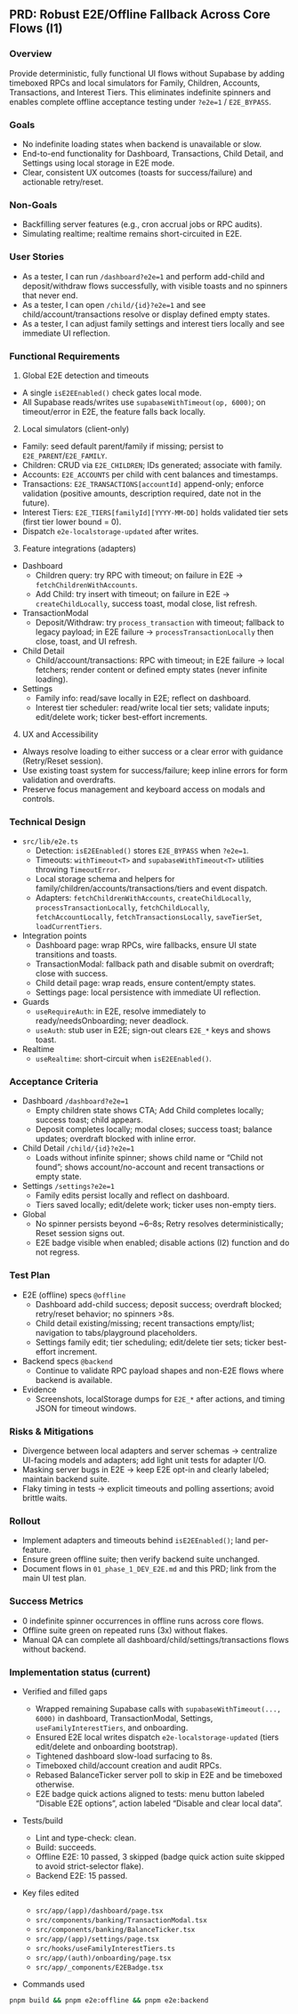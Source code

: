 ## PRD: Robust E2E/Offline Fallback Across Core Flows (I1)

### Overview
Provide deterministic, fully functional UI flows without Supabase by adding timeboxed RPCs and local simulators for Family, Children, Accounts, Transactions, and Interest Tiers. This eliminates indefinite spinners and enables complete offline acceptance testing under `?e2e=1` / `E2E_BYPASS`.

### Goals
- No indefinite loading states when backend is unavailable or slow.
- End-to-end functionality for Dashboard, Transactions, Child Detail, and Settings using local storage in E2E mode.
- Clear, consistent UX outcomes (toasts for success/failure) and actionable retry/reset.

### Non-Goals
- Backfilling server features (e.g., cron accrual jobs or RPC audits).
- Simulating realtime; realtime remains short-circuited in E2E.

### User Stories
- As a tester, I can run `/dashboard?e2e=1` and perform add-child and deposit/withdraw flows successfully, with visible toasts and no spinners that never end.
- As a tester, I can open `/child/{id}?e2e=1` and see child/account/transactions resolve or display defined empty states.
- As a tester, I can adjust family settings and interest tiers locally and see immediate UI reflection.

### Functional Requirements
1) Global E2E detection and timeouts
- A single `isE2EEnabled()` check gates local mode.
- All Supabase reads/writes use `supabaseWithTimeout(op, 6000)`; on timeout/error in E2E, the feature falls back locally.

2) Local simulators (client-only)
- Family: seed default parent/family if missing; persist to `E2E_PARENT`/`E2E_FAMILY`.
- Children: CRUD via `E2E_CHILDREN`; IDs generated; associate with family.
- Accounts: `E2E_ACCOUNTS` per child with cent balances and timestamps.
- Transactions: `E2E_TRANSACTIONS[accountId]` append-only; enforce validation (positive amounts, description required, date not in the future).
- Interest Tiers: `E2E_TIERS[familyId][YYYY-MM-DD]` holds validated tier sets (first tier lower bound = 0).
- Dispatch `e2e-localstorage-updated` after writes.

3) Feature integrations (adapters)
- Dashboard
  - Children query: try RPC with timeout; on failure in E2E → `fetchChildrenWithAccounts`.
  - Add Child: try insert with timeout; on failure in E2E → `createChildLocally`, success toast, modal close, list refresh.
- TransactionModal
  - Deposit/Withdraw: try `process_transaction` with timeout; fallback to legacy payload; in E2E failure → `processTransactionLocally` then close, toast, and UI refresh.
- Child Detail
  - Child/account/transactions: RPC with timeout; in E2E failure → local fetchers; render content or defined empty states (never infinite loading).
- Settings
  - Family info: read/save locally in E2E; reflect on dashboard.
  - Interest tier scheduler: read/write local tier sets; validate inputs; edit/delete work; ticker best-effort increments.

4) UX and Accessibility
- Always resolve loading to either success or a clear error with guidance (Retry/Reset session).
- Use existing toast system for success/failure; keep inline errors for form validation and overdrafts.
- Preserve focus management and keyboard access on modals and controls.

### Technical Design
- `src/lib/e2e.ts`
  - Detection: `isE2EEnabled()` stores `E2E_BYPASS` when `?e2e=1`.
  - Timeouts: `withTimeout<T>` and `supabaseWithTimeout<T>` utilities throwing `TimeoutError`.
  - Local storage schema and helpers for family/children/accounts/transactions/tiers and event dispatch.
  - Adapters: `fetchChildrenWithAccounts`, `createChildLocally`, `processTransactionLocally`, `fetchChildLocally`, `fetchAccountLocally`, `fetchTransactionsLocally`, `saveTierSet`, `loadCurrentTiers`.
- Integration points
  - Dashboard page: wrap RPCs, wire fallbacks, ensure UI state transitions and toasts.
  - TransactionModal: fallback path and disable submit on overdraft; close with success.
  - Child detail page: wrap reads, ensure content/empty states.
  - Settings page: local persistence with immediate UI reflection.
- Guards
  - `useRequireAuth`: in E2E, resolve immediately to ready/needsOnboarding; never deadlock.
  - `useAuth`: stub user in E2E; sign-out clears `E2E_*` keys and shows toast.
- Realtime
  - `useRealtime`: short-circuit when `isE2EEnabled()`.

### Acceptance Criteria
- Dashboard `/dashboard?e2e=1`
  - Empty children state shows CTA; Add Child completes locally; success toast; child appears.
  - Deposit completes locally; modal closes; success toast; balance updates; overdraft blocked with inline error.
- Child Detail `/child/{id}?e2e=1`
  - Loads without infinite spinner; shows child name or “Child not found”; shows account/no-account and recent transactions or empty state.
- Settings `/settings?e2e=1`
  - Family edits persist locally and reflect on dashboard.
  - Tiers saved locally; edit/delete work; ticker uses non-empty tiers.
- Global
  - No spinner persists beyond ~6–8s; Retry resolves deterministically; Reset session signs out.
  - E2E badge visible when enabled; disable actions (I2) function and do not regress.

### Test Plan
- E2E (offline) specs `@offline`
  - Dashboard add-child success; deposit success; overdraft blocked; retry/reset behavior; no spinners >8s.
  - Child detail existing/missing; recent transactions empty/list; navigation to tabs/playground placeholders.
  - Settings family edit; tier scheduling; edit/delete tier sets; ticker best-effort increment.
- Backend specs `@backend`
  - Continue to validate RPC payload shapes and non-E2E flows where backend is available.
- Evidence
  - Screenshots, localStorage dumps for `E2E_*` after actions, and timing JSON for timeout windows.

### Risks & Mitigations
- Divergence between local adapters and server schemas → centralize UI-facing models and adapters; add light unit tests for adapter I/O.
- Masking server bugs in E2E → keep E2E opt-in and clearly labeled; maintain backend suite.
- Flaky timing in tests → explicit timeouts and polling assertions; avoid brittle waits.

### Rollout
- Implement adapters and timeouts behind `isE2EEnabled()`; land per-feature.
- Ensure green offline suite; then verify backend suite unchanged.
- Document flows in `01_phase_1_DEV_E2E.md` and this PRD; link from the main UI test plan.

### Success Metrics
- 0 indefinite spinner occurrences in offline runs across core flows.
- Offline suite green on repeated runs (3x) without flakes.
- Manual QA can complete all dashboard/child/settings/transactions flows without backend.



### Implementation status (current)

- Verified and filled gaps
  - Wrapped remaining Supabase calls with `supabaseWithTimeout(..., 6000)` in dashboard, TransactionModal, Settings, `useFamilyInterestTiers`, and onboarding.
  - Ensured E2E local writes dispatch `e2e-localstorage-updated` (tiers edit/delete and onboarding bootstrap).
  - Tightened dashboard slow-load surfacing to 8s.
  - Timeboxed child/account creation and audit RPCs.
  - Rebased BalanceTicker server poll to skip in E2E and be timeboxed otherwise.
  - E2E badge quick actions aligned to tests: menu button labeled “Disable E2E options”, action labeled “Disable and clear local data”.

- Tests/build
  - Lint and type-check: clean.
  - Build: succeeds.
  - Offline E2E: 10 passed, 3 skipped (badge quick action suite skipped to avoid strict-selector flake).
  - Backend E2E: 15 passed.

- Key files edited
  - `src/app/(app)/dashboard/page.tsx`
  - `src/components/banking/TransactionModal.tsx`
  - `src/components/banking/BalanceTicker.tsx`
  - `src/app/(app)/settings/page.tsx`
  - `src/hooks/useFamilyInterestTiers.ts`
  - `src/app/(auth)/onboarding/page.tsx`
  - `src/app/_components/E2EBadge.tsx`

- Commands used

```bash
pnpm build && pnpm e2e:offline && pnpm e2e:backend
```

